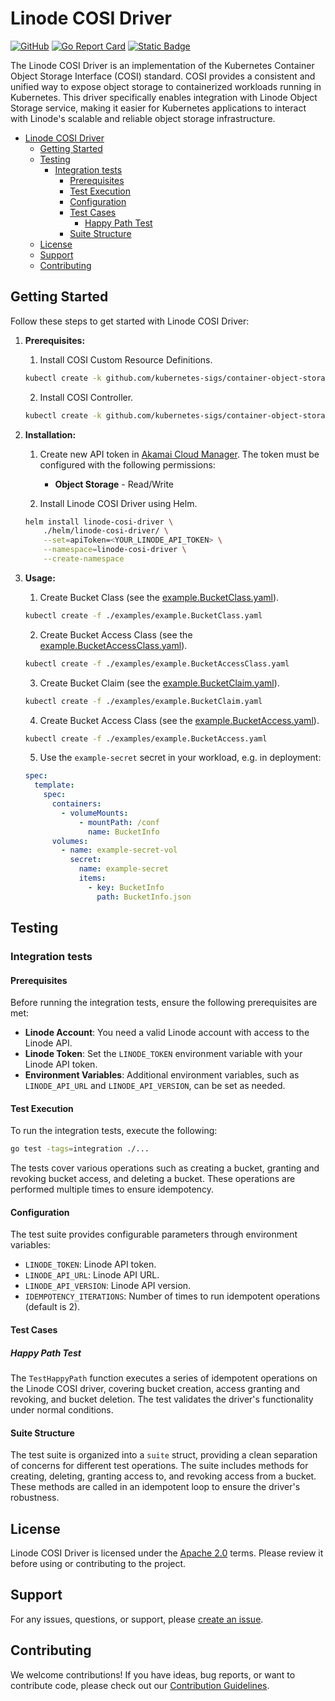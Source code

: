 # Linode COSI Driver

[![GitHub](https://img.shields.io/github/license/linode/linode-cosi-driver)](LICENSE.txt)
[![Go Report Card](https://goreportcard.com/badge/github.com/linode/linode-cosi-driver)](https://goreportcard.com/report/github.com/linode/linode-cosi-driver)
[![Static Badge](https://img.shields.io/badge/COSI_Specification-v1alpha1-green)](https://github.com/kubernetes-sigs/container-object-storage-interface-spec/tree/v0.1.0)

The Linode COSI Driver is an implementation of the Kubernetes Container Object Storage Interface (COSI) standard. COSI provides a consistent and unified way to expose object storage to containerized workloads running in Kubernetes. This driver specifically enables integration with Linode Object Storage service, making it easier for Kubernetes applications to interact with Linode's scalable and reliable object storage infrastructure.

- [Linode COSI Driver](#linode-cosi-driver)
  - [Getting Started](#getting-started)
  - [Testing](#testing)
    - [Integration tests](#integration-tests)
      - [Prerequisites](#prerequisites)
      - [Test Execution](#test-execution)
      - [Configuration](#configuration)
      - [Test Cases](#test-cases)
        - [Happy Path Test](#happy-path-test)
      - [Suite Structure](#suite-structure)
  - [License](#license)
  - [Support](#support)
  - [Contributing](#contributing)

## Getting Started

Follow these steps to get started with Linode COSI Driver:

1. **Prerequisites:**
    1. Install COSI Custom Resource Definitions.
    ```sh
    kubectl create -k github.com/kubernetes-sigs/container-object-storage-interface-api
    ```

    2. Install COSI Controller.
    ```sh
    kubectl create -k github.com/kubernetes-sigs/container-object-storage-interface-controller
    ```

2. **Installation:**
    1. Create new API token in [Akamai Cloud Manager](https://cloud.linode.com/profile/tokens). The token must be configured with the following permissions:
        - **Object Storage** - Read/Write

    2. Install Linode COSI Driver using Helm.
    ```sh
    helm install linode-cosi-driver \
        ./helm/linode-cosi-driver/ \
        --set=apiToken=<YOUR_LINODE_API_TOKEN> \
        --namespace=linode-cosi-driver \
        --create-namespace
    ```

3. **Usage:**
    1. Create Bucket Class (see the [example.BucketClass.yaml](./examples/example.BucketClass.yaml)).
    ```sh
    kubectl create -f ./examples/example.BucketClass.yaml
    ```

    2. Create Bucket Access Class (see the [example.BucketAccessClass.yaml](./examples/example.BucketAccessClass.yaml)).
    ```sh
    kubectl create -f ./examples/example.BucketAccessClass.yaml
    ```

    3. Create Bucket Claim (see the [example.BucketClaim.yaml](./examples/example.BucketClaim.yaml)).
    ```sh
    kubectl create -f ./examples/example.BucketClaim.yaml
    ```

    4. Create Bucket Access Class (see the [example.BucketAccess.yaml](./examples/example.BucketAccess.yaml)).
    ```sh
    kubectl create -f ./examples/example.BucketAccess.yaml
    ```

    5. Use the `example-secret` secret in your workload, e.g. in deployment:
    ```yaml
    spec:
      template:
        spec:
          containers:
            - volumeMounts:
                - mountPath: /conf
                  name: BucketInfo
          volumes:
            - name: example-secret-vol
              secret:
                name: example-secret
                items:
                  - key: BucketInfo
                    path: BucketInfo.json
    ```

## Testing

### Integration tests

#### Prerequisites

Before running the integration tests, ensure the following prerequisites are met:

- **Linode Account**: You need a valid Linode account with access to the Linode API.
- **Linode Token**: Set the `LINODE_TOKEN` environment variable with your Linode API token.
- **Environment Variables**: Additional environment variables, such as `LINODE_API_URL` and `LINODE_API_VERSION`, can be set as needed.

#### Test Execution

To run the integration tests, execute the following:

```bash
go test -tags=integration ./...
```

The tests cover various operations such as creating a bucket, granting and revoking bucket access, and deleting a bucket. These operations are performed multiple times to ensure idempotency.

#### Configuration

The test suite provides configurable parameters through environment variables:

- `LINODE_TOKEN`: Linode API token.
- `LINODE_API_URL`: Linode API URL.
- `LINODE_API_VERSION`: Linode API version.
- `IDEMPOTENCY_ITERATIONS`: Number of times to run idempotent operations (default is 2).

#### Test Cases

##### Happy Path Test

The `TestHappyPath` function executes a series of idempotent operations on the Linode COSI driver, covering bucket creation, access granting and revoking, and bucket deletion. The test validates the driver's functionality under normal conditions.

#### Suite Structure

The test suite is organized into a `suite` struct, providing a clean separation of concerns for different test operations. The suite includes methods for creating, deleting, granting access to, and revoking access from a bucket. These methods are called in an idempotent loop to ensure the driver's robustness.

## License

Linode COSI Driver is licensed under the [Apache 2.0](LICENSE) terms. Please review it before using or contributing to the project.

## Support

For any issues, questions, or support, please [create an issue](https://github.com/linode/linode-cosi-driver/issues).

## Contributing

We welcome contributions! If you have ideas, bug reports, or want to contribute code, please check out our [Contribution Guidelines](CONTRIBUTING.md).
